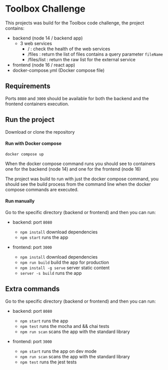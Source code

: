 # Toolbox Challenge

This projects was build for the Toolbox code challenge, the project contains:

- backend (node 14 / backend app)
    - 3 web services
        - / : check the health of the web services
        - /files : return the list of files contains a query parameter `fileName`
        - /files/list : return the raw list for the external service
- frontend (node 16 / react app)
- docker-compose.yml (Docker compose file)

## Requirements
Ports `8080` and `3000` should be available for both the backend and the frontend containers execution.

## Run the project

Download or clone the repository

#### Run with Docker compose

`docker compose up`

When the docker compose command runs you should see to containers one for the backend (node 14) and one for the frontend (node 16)

The project was build to run with just the docker compose command, you should see the build process from the command line when the docker compose commands are executed.

#### Run manually

Go to the specific directory (backend or frontend) and then you can run:

- backend: port `8080`
    - `npm install` download dependencies
    - `npm start` runs the app
    
- frontend: port `3000`
    - `npm install` download dependencies
    - `npm run build` build the app for production
    - `npm install -g serve` server static content
    - `server -s build` runs the app

## Extra commands

Go to the specific directory (backend or frontend) and then you can run:

- backend: port `8080`
    - `npm start` runs the app
    - `npm test` runs the mocha and && chai tests
    - `npm run scan` scans the app with the standard library
    
- frontend: port `3000`
    - `npm start` runs the app on dev mode
    - `npm run scan` scans the app with the standard library
    - `npm test` runs the jest tests 

